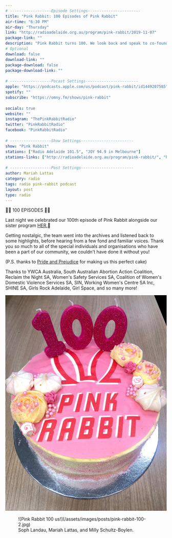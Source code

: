```yaml
---
# ------------------Episode Settings-----------------------
title: "Pink Rabbit: 100 Episodes of Pink Rabbit"
air-time: "6:30 PM"
air-day: "Thursday"
link: "http://radioadelaide.org.au/program/pink-rabbit/2019-11-07"
package-link: ""
description: "Pink Rabbit turns 100. We look back and speak to co-founder Georgia Roberts."
# Optional
download: false
download-link: ""
package-download: false
package-download-link: ""

# ------------------Pocast Settings-----------------------
apple: "https://podcasts.apple.com/us/podcast/pink-rabbit/id1449207585"
spotify: ""
subscribe: "https://omny.fm/shows/pink-rabbit"

socials: true
website: ""
instagram: "ThePinkRabbitRadio"
twitter: "PinkRabbitRadio"
facebook: "PinkRabbitRadio"

# ------------------Show Settings-----------------------
show: "Pink Rabbit"
stations: ["Radio Adelaide 101.5", "JOY 94.9 in Melbourne"]
stations-links: ["http://radioadelaide.org.au/program/pink-rabbit/", "https://joy.org.au/pinkrabbit/"]

# ------------------Post Settings-----------------------
author: Mariah Lattas
category: radio
tags: radio pink-rabbit podcast
layout: post
type: radio
---
```


🐰💖 100 EPISODES 💖🐰

Last night we celebrated our 100th episode of Pink Rabbit alongside our sister program [HER.](http://radioadelaide.org.au/program/her/)🎉

Getting nostalgic, the team went into the archives and listened back to some highlights, before hearing from a few fond and familiar voices.
Thank you so much to all of the special individuals and organisations who have been a part of our community, we couldn't have done it without you!

(P.S. thanks to [Pride and Prejudice](http://radioadelaide.org.au/program/pride-and-prejudice/) for making us this perfect cake)

Thanks to YWCA Australia, South Australian Abortion Action Coalition, Reclaim the Night SA, Women's Safety Services SA, Coalition of Women's Domestic Violence Services SA, SIN, Working Women's Centre SA Inc, SHINE SA, Girls Rock Adelaide, Girl Space, and so many more!

![Pink Rabbit 100 cake!](/assets/images/posts/pink-rabbit-100-1.jpg)

<figure>
![Pink Rabbit 100 us!](/assets/images/posts/pink-rabbit-100-2.jpg)
<figcaption>Soph Landau, Mariah Lattas, and Milly Schultz-Boylen.</figcaption>
</figure>